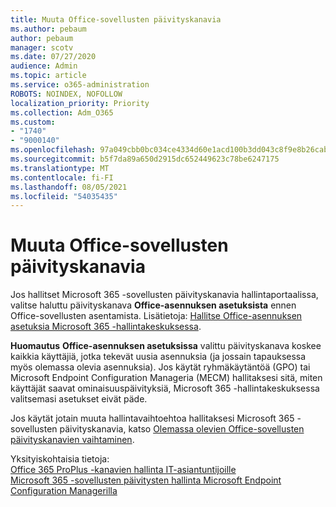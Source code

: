 ```yaml
---
title: Muuta Office-sovellusten päivityskanavia
ms.author: pebaum
author: pebaum
manager: scotv
ms.date: 07/27/2020
audience: Admin
ms.topic: article
ms.service: o365-administration
ROBOTS: NOINDEX, NOFOLLOW
localization_priority: Priority
ms.collection: Adm_O365
ms.custom:
- "1740"
- "9000140"
ms.openlocfilehash: 97a049cbb0bc034ce4334d60e1acd100b3dd043c8f9e8b26cab8580d88201516
ms.sourcegitcommit: b5f7da89a650d2915dc652449623c78be6247175
ms.translationtype: MT
ms.contentlocale: fi-FI
ms.lasthandoff: 08/05/2021
ms.locfileid: "54035435"
---
```

# <a name="change-update-channels-for-office-apps"></a>Muuta Office-sovellusten päivityskanavia

Jos hallitset Microsoft 365 -sovellusten päivityskanavia hallintaportaalissa, valitse haluttu päivityskanava **Office-asennuksen asetuksista**  ennen Office-sovellusten asentamista. Lisätietoja: [Hallitse Office-asennuksen asetuksia Microsoft 365 -hallintakeskuksessa](https://docs.microsoft.com/deployoffice/manage-software-download-settings-office-365).

**Huomautus** **Office-asennuksen asetuksissa**  valittu päivityskanava koskee kaikkia käyttäjiä, jotka tekevät uusia asennuksia (ja jossain tapauksessa myös olemassa olevia asennuksia). Jos käytät ryhmäkäytäntöä (GPO) tai Microsoft Endpoint Configuration Manageria (MECM) hallitaksesi sitä, miten käyttäjät saavat ominaisuuspäivityksiä, Microsoft 365 -hallintakeskuksessa valitsemasi asetukset eivät päde.

Jos käytät jotain muuta hallintavaihtoehtoa hallitaksesi Microsoft 365 -sovellusten päivityskanavia, katso [Olemassa olevien Office-sovellusten päivityskanavien vaihtaminen](https://support.microsoft.com/help/3185078/how-to-switch-from-semi-annual-channel-to-monthly-channel).

Yksityiskohtaisia tietoja:  
[Office 365 ProPlus -kanavien hallinta IT-asiantuntijoille](https://techcommunity.microsoft.com/t5/office-365-blog/how-to-manage-office-365-proplus-channels-for-it-pros/ba-p/795813)  
[Microsoft 365 -sovellusten päivitysten hallinta Microsoft Endpoint Configuration Managerilla](https://docs.microsoft.com/deployoffice/manage-microsoft-365-apps-updates-configuration-manager)